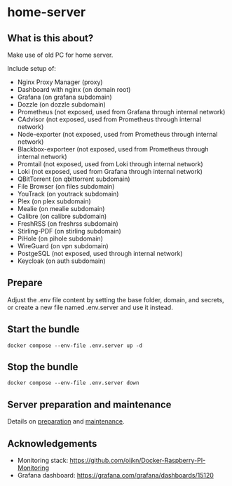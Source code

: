 # home-server

## What is this about?
Make use of old PC for home server.

Include setup of:
- Nginx Proxy Manager (proxy)
- Dashboard with nginx (on domain root)
- Grafana (on grafana subdomain)
- Dozzle (on dozzle subdomain)
- Prometheus (not exposed, used from Grafana through internal network)
- CAdvisor (not exposed, used from Prometheus through internal network)
- Node-exporter (not exposed, used from Prometheus through internal network)
- Blackbox-exporteer (not exposed, used from Prometheus through internal network)
- Promtail (not exposed, used from Loki through internal network)
- Loki (not exposed, used from Grafana through internal network)
- QBitTorrent (on qbittorrent subdomain)
- File Browser (on files subdomain)
- YouTrack (on youtrack subdomain)
- Plex (on plex subdomain)
- Mealie (on mealie subdomain)
- Calibre (on calibre subdomain)
- FreshRSS (on freshrss subdomain)
- Stirling-PDF (on stirling subdomain)
- PiHole (on pihole subdomain)
- WireGuard (on vpn subdomain)
- PostgeSQL (not exposed, used through internal network)
- Keycloak (on auth subdomain)
## Prepare
Adjust the .env file content by setting the base folder, domain, and secrets, or create a new file named .env.server and use it instead.

## Start the bundle
```
docker compose --env-file .env.server up -d
```
## Stop the bundle
```
docker compose --env-file .env.server down
```

## Server preparation and maintenance

Details on [preparation](doc/installation.md) and [maintenance](doc/maintenance.md).


## Acknowledgements

- Monitoring stack: https://github.com/oijkn/Docker-Raspberry-PI-Monitoring
- Grafana dashboard: https://grafana.com/grafana/dashboards/15120
